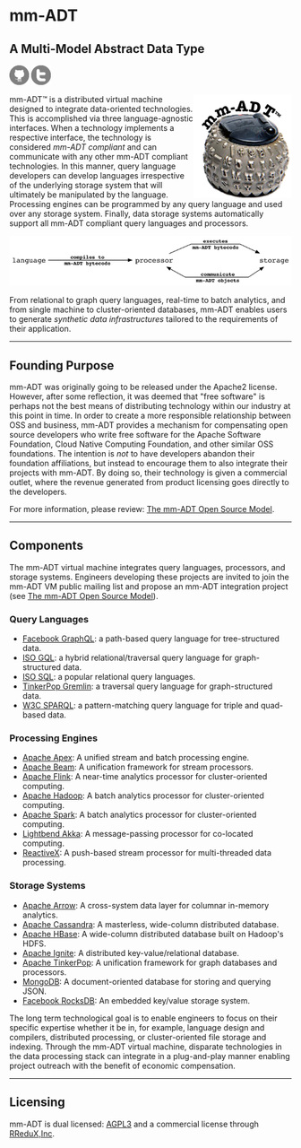# mm-ADT
## A Multi-Model Abstract Data Type

<a href="https://github.com/mm-adt"><img src="assets/images/github-icon.png" alt="GitHub" width="35" /></a>
<a href="http://twitter.com/_mmadt"><img src="assets/images/twitter-icon.png" alt="Twitter" width="35" /></a>

<img src="assets/images/mm-adt-logo.png" alt="mm-ADT" width="175" style="float:right;"/> mm-ADT&#8482; is a distributed virtual machine designed to integrate data-oriented technologies. This is accomplished via three language-agnostic interfaces. When a technology implements a respective interface, the technology is considered _mm-ADT compliant_ and can communicate with any other mm-ADT compliant technologies. In this manner, query language developers can develop languages irrespective of the underlying storage system that will ultimately be manipulated by the language. Processing engines can be programmed by any query language and used over any storage system. Finally, data storage systems automatically support all mm-ADT compliant query languages and processors.

<img src="assets/images/lang-proc-store.png" alt="mm-ADT Components" width="600" />

From relational to graph query languages, real-time to batch analytics, and from single machine to cluster-oriented databases, mm-ADT enables users to generate _synthetic data infrastructures_ tailored to the requirements of their application.

---

## Founding Purpose

mm-ADT was originally going to be released under the Apache2 license. However, after some reflection, it was deemed that "free software" is perhaps not the best means of distributing technology within our industry at this point in time. In order to create a more responsible relationship between OSS and business, mm-ADT provides a mechanism for compensating open source developers who write free software for the Apache Software Foundation, Cloud Native Computing Foundation, and other similar OSS foundations. The intention is _not_ to have developers abandon their foundation affiliations, but instead to encourage them to also integrate their projects with mm-ADT. By doing so, their technology is given a commercial outlet, where the revenue generated from product licensing goes directly to the developers.

For more information, please review: <a href="model.html">The mm-ADT Open Source Model</a>.

---

## Components

The mm-ADT virtual machine integrates query languages, processors, and storage systems. Engineers developing these projects are invited to join the mm-ADT VM public mailing list and propose an mm-ADT integration project (see <a href="model.html">The mm-ADT Open Source Model</a>).

### Query Languages

* [Facebook GraphQL](http://graphql.org/): a path-based query language for tree-structured data.
* [ISO GQL](http://www.gqlstandards.org/): a hybrid relational/traversal query language for graph-structured data.
* [ISO SQL](https://en.wikipedia.org/wiki/SQL): a popular relational query languages.
* [TinkerPop Gremlin](http://tinkerpop.apache.org/gremlin.html): a traversal query language for graph-structured data.
* [W3C SPARQL](http://www.w3.org/TR/sparql11-query/): a pattern-matching query language for triple and quad-based data.

### Processing Engines

* [Apache Apex](http://apex.apache.org): A unified stream and batch processing engine.
* [Apache Beam](http://beam.apache.org): A unification framework for stream processors.
* [Apache Flink](http://flink.apache.org): A near-time analytics processor for cluster-oriented computing.
* [Apache Hadoop](http://hadoop.apache.org): A batch analytics processor for cluster-oriented computing.
* [Apache Spark](http://spark.apache.org): A batch analytics processor for cluster-oriented computing.
* [Lightbend Akka](http://akka.io): A message-passing processor for co-located computing.
* [ReactiveX](http://reactivex.io/): A push-based stream processor for multi-threaded data processing.

### Storage Systems

* [Apache Arrow](http://arrow.apache.org): A cross-system data layer for columnar in-memory analytics.
* [Apache Cassandra](http://cassandra.apache.org): A masterless, wide-column distributed database.
* [Apache HBase](http://hbase.apache.org): A wide-column distributed database built on Hadoop's HDFS.
* [Apache Ignite](http://ignite.apache.org): A distributed key-value/relational database.
* [Apache TinkerPop](http://tinkerpop.apache.org): A unification framework for graph databases and processors.
* [MongoDB](https://www.mongodb.com/): A document-oriented database for storing and querying JSON.
* [Facebook RocksDB](https://rocksdb.org/): An embedded key/value storage system.

The long term technological goal is to enable engineers to focus on their specific expertise whether it be in, for example, language design and compilers, distributed processing, or cluster-oriented file storage and indexing. Through the mm-ADT virtual machine, disparate technologies in the data processing stack can integrate in a plug-and-play manner enabling project outreach with the benefit of economic compensation.

---

## Licensing

mm-ADT is dual licensed: [AGPL3](https://www.gnu.org/licenses/agpl-3.0.txt) and a commercial license through [RReduX,Inc](http://rredux.com). 
